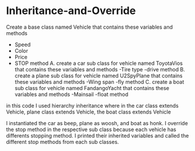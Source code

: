 # Inheritance-and-Override
Create a base class named Vehicle that contains these variables and methods
- Speed
- Color
- Price
- STOP method
A. create a car sub class for vehicle named ToyotaVios that contains these variables and methods
-Tire type
-drive method
B. create a plane sub class for vehicle named U2SpyPlane that contains these variables and methods
-Wing span
-fly method
C. create a boat sub class for vehicle named FandangoYacht that contains these variables and methods
-Mainsail
-float method

in this code I used hierarchy inheritance where in the car class extends Vehicle, plane class extends Vehicle, the boat class extends Vehicle 

I instantiated the car as beep, plane as woosh, and boat as honk.
I override the stop method in the respective sub class because each vehicle has differents stopping method.
I printed their inherited variables and called the different stop methods from each sub classes.

